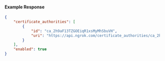 <!-- Code generated for API Clients. DO NOT EDIT. -->

#### Example Response

```json
{
	"certificate_authorities": [
		{
			"id": "ca_2h9aF13TZGOEiqR1xsMyMhSbuVH",
			"uri": "https://api.ngrok.com/certificate_authorities/ca_2h9aF13TZGOEiqR1xsMyMhSbuVH"
		}
	],
	"enabled": true
}
```

